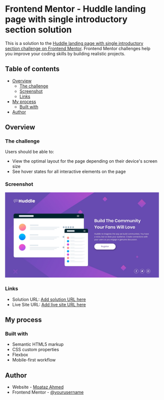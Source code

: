 # Frontend Mentor - Huddle landing page with single introductory section solution

This is a solution to the [Huddle landing page with single introductory section challenge on Frontend Mentor](https://www.frontendmentor.io/challenges/huddle-landing-page-with-a-single-introductory-section-B_2Wvxgi0). Frontend Mentor challenges help you improve your coding skills by building realistic projects.

## Table of contents

- [Overview](#overview)
  - [The challenge](#the-challenge)
  - [Screenshot](#screenshot)
  - [Links](#links)
- [My process](#my-process)
  - [Built with](#built-with)
- [Author](#author)


## Overview

### The challenge

Users should be able to:

- View the optimal layout for the page depending on their device's screen size
- See hover states for all interactive elements on the page

### Screenshot

![](./design/desktop-design.jpg)



### Links

- Solution URL: [Add solution URL here](https://github.com/MoatazAhmad/huddle-landing-page)
- Live Site URL: [Add live site URL here](https://moatazahmad.github.io/huddle-landing-page/)

## My process

### Built with

- Semantic HTML5 markup
- CSS custom properties
- Flexbox
- Mobile-first workflow


## Author

- Website - [Moataz Ahmed](https://github.com/MoatazAhmad/)
- Frontend Mentor - [@yourusername](https://www.frontendmentor.io/profile/MoatazAhmad)
